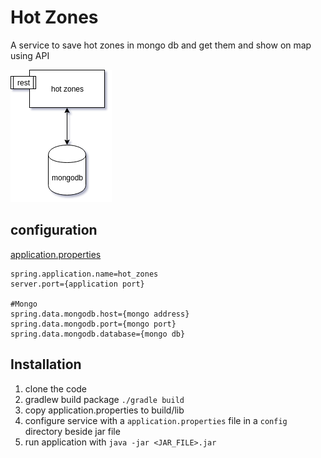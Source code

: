 Hot Zones
=========

A service to save hot zones in mongo db and get them and show on map using API

![arch](doc/pic/hot-zones.png)

configuration
-------------

[application.properties](src/main/resources/application.properties)

```
spring.application.name=hot_zones
server.port={application port}

#Mongo
spring.data.mongodb.host={mongo address}
spring.data.mongodb.port={mongo port}
spring.data.mongodb.database={mongo db}

```


Installation
------------
1. clone the code
2. gradlew build package `./gradle build`
3. copy application.properties to build/lib
4. configure service with a `application.properties` file in a `config` directory beside jar file  
5. run application with `java -jar <JAR_FILE>.jar`

